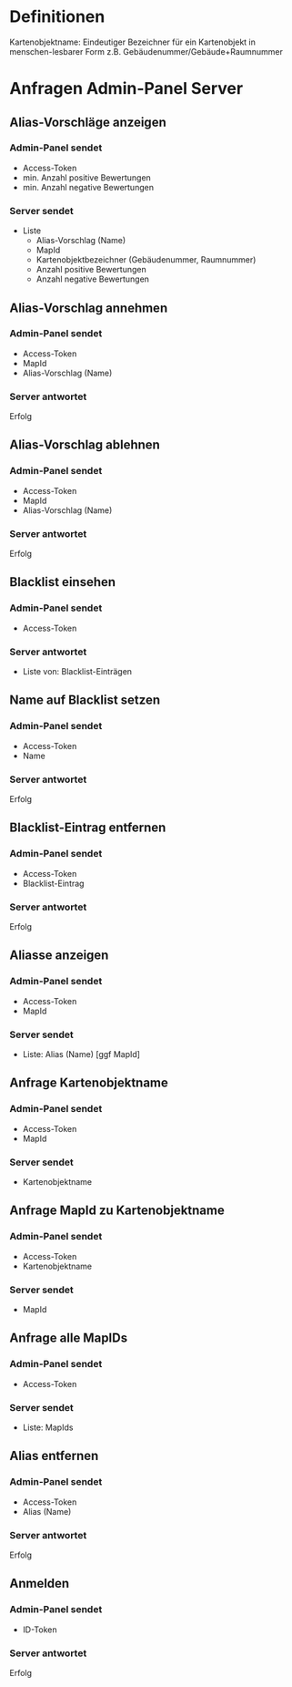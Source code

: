 # Definitionen
Kartenobjektname: Eindeutiger Bezeichner für ein Kartenobjekt in menschen-lesbarer Form z.B. Gebäudenummer/Gebäude+Raumnummer

# Anfragen Admin-Panel Server

## Alias-Vorschläge anzeigen
### Admin-Panel sendet
- Access-Token
- min. Anzahl positive Bewertungen
- min. Anzahl negative Bewertungen
### Server sendet
- Liste
    - Alias-Vorschlag (Name)
    - MapId
    - Kartenobjektbezeichner (Gebäudenummer, Raumnummer)
    - Anzahl positive Bewertungen
    - Anzahl negative Bewertungen

## Alias-Vorschlag annehmen
### Admin-Panel sendet
- Access-Token
- MapId
- Alias-Vorschlag (Name)
### Server antwortet
Erfolg

## Alias-Vorschlag ablehnen
### Admin-Panel sendet
- Access-Token
- MapId
- Alias-Vorschlag (Name)
### Server antwortet
Erfolg

## Blacklist einsehen
### Admin-Panel sendet
- Access-Token
### Server antwortet
- Liste von: Blacklist-Einträgen

## Name auf Blacklist setzen
### Admin-Panel sendet
- Access-Token
- Name
### Server antwortet
Erfolg

## Blacklist-Eintrag entfernen
### Admin-Panel sendet
- Access-Token
- Blacklist-Eintrag
### Server antwortet
Erfolg

## Aliasse anzeigen
### Admin-Panel sendet
- Access-Token
- MapId
### Server sendet
- Liste: Alias (Name) [ggf MapId]

## Anfrage Kartenobjektname
### Admin-Panel sendet
- Access-Token
- MapId
### Server sendet
- Kartenobjektname

## Anfrage MapId zu Kartenobjektname
### Admin-Panel sendet
- Access-Token
- Kartenobjektname
### Server sendet
- MapId

## Anfrage alle MapIDs
### Admin-Panel sendet
- Access-Token
### Server sendet
- Liste: MapIds

## Alias entfernen
### Admin-Panel sendet
- Access-Token
- Alias (Name)
### Server antwortet
Erfolg


## Anmelden
### Admin-Panel sendet
- ID-Token
### Server antwortet
Erfolg